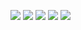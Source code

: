 ![](http://github-profile-summary-cards.vercel.app/api/cards/profile-details?username=thegibi&theme=default)
![](http://github-profile-summary-cards.vercel.app/api/cards/repos-per-language?username=thegibi&theme=default)
![](http://github-profile-summary-cards.vercel.app/api/cards/most-commit-language?username=thegibi&theme=default)
![](http://github-profile-summary-cards.vercel.app/api/cards/stats?username=thegibi&theme=default)
![](http://github-profile-summary-cards.vercel.app/api/cards/productive-time?username=thegibi&theme=default&utcOffset=8)
